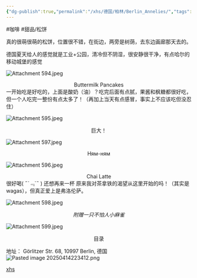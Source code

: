 ```yaml
---
{"dg-publish":true,"permalink":"/xhs/德国/柏林/Berlin_Annelies/","tags":["rednote","柏林"],"created":"2023-06-30","updated":"2025-04-14T22:34:26.881+08:00"}
---
```


#咖啡 #甜品/松饼 

真的很萌很萌的松饼，位置很不错，在街边，两旁是树荫，去东边画廊那天去的。

德国夏天给人的感觉就是工业+公园，清冷但不阴湿，很安静很干净，有点哈尔的移动城堡的感觉

![Attachment 594.jpeg](/img/user/xhs/%E5%BE%B7%E5%9B%BD/%E6%9F%8F%E6%9E%97/photo-Berlin/Attachment%20594.jpeg)
<center>Buttermilk Pancakes</center>
一开始吃是好吃的，上面是酸奶（油）？吃完后面有点腻，果酱和枫糖都很好吃，但一个人吃完一整份有点太多了！（再加上当天有点感冒，事实上不应该吃但没忍住）

![Attachment 595.jpeg](/img/user/xhs/%E5%BE%B7%E5%9B%BD/%E6%9F%8F%E6%9E%97/photo-Berlin/Attachment%20595.jpeg)
<center>巨大！</center>

![Attachment 597.jpeg](/img/user/xhs/%E5%BE%B7%E5%9B%BD/%E6%9F%8F%E6%9E%97/photo-Berlin/Attachment%20597.jpeg)
<center>Ням-ням</center>

![Attachment 596.jpeg](/img/user/xhs/%E5%BE%B7%E5%9B%BD/%E6%9F%8F%E6%9E%97/photo-Berlin/Attachment%20596.jpeg)
<center>Chai Latte</center>
很好喝( ﻿˶﻿´﹃`˵﻿ ) 还想再来一杯
原来我对茶拿铁的渴望从这里开始的吗！（其实是wagas），但真正爱上是弗洛伦萨。

![Attachment 598.jpeg](/img/user/xhs/%E5%BE%B7%E5%9B%BD/%E6%9F%8F%E6%9E%97/photo-Berlin/Attachment%20598.jpeg)
*<center>附赠一只不怕人小麻雀</center>*

![Attachment 599.jpeg](/img/user/xhs/%E5%BE%B7%E5%9B%BD/%E6%9F%8F%E6%9E%97/photo-Berlin/Attachment%20599.jpeg)
<center>目录</center>

地址：
Görlitzer Str. 68, 10997 Berlin, 德国
![Pasted image 20250414223412.png](/img/user/xhs/%E5%BE%B7%E5%9B%BD/%E6%9F%8F%E6%9E%97/attachments/Pasted%20image%2020250414223412.png)

[xhs](https://www.xiaohongshu.com/explore/649f43130000000014026051?xsec_token=AB5-2S2d0OT9GWRQq-2bQEPSy7J8xPMFGHlVAUg7EYtFM=&xsec_source=pc_user)